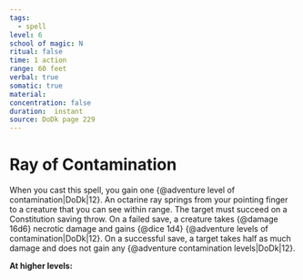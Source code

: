 ```yaml
---
tags:
  - spell
level: 6
school of magic: N
ritual: false
time: 1 action
range: 60 feet
verbal: true
somatic: true
material: 
concentration: false
duration:  instant
source: DoDk page 229
---
```

# Ray of Contamination
When you cast this spell, you gain one {@adventure level of contamination|DoDk|12}. An octarine ray springs from your pointing finger to a creature that you can see within range. The target must succeed on a Constitution saving throw. On a failed save, a creature takes {@damage 16d6} necrotic damage and gains {@dice 1d4} {@adventure levels of contamination|DoDk|12}. On a successful save, a target takes half as much damage and does not gain any {@adventure contamination levels|DoDk|12}.

**At higher levels:** 